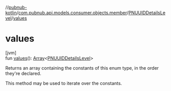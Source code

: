 //[pubnub-kotlin](../../../index.md)/[com.pubnub.api.models.consumer.objects.member](../index.md)/[PNUUIDDetailsLevel](index.md)/[values](values.md)

# values

[jvm]\
fun [values](values.md)(): [Array](https://kotlinlang.org/api/latest/jvm/stdlib/kotlin/-array/index.html)&lt;[PNUUIDDetailsLevel](index.md)&gt;

Returns an array containing the constants of this enum type, in the order they're declared.

This method may be used to iterate over the constants.

